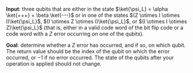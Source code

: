 **Input**: three qubits that are either in the state $\ket{\psi_L} = \alpha \ket{+++} + \beta \ket{---}$
or in one of the states $(Z \otimes I \otimes I)\ket{\psi_L}$, $(I \otimes Z \otimes I)\ket{\psi_L}$, or $(I \otimes I \otimes Z)\ket{\psi_L}$ (that is, either in a valid code word of the bit flip code or a code word with a $Z$ error occurring on one of the qubits).

**Goal**: determine whether a $Z$ error has occurred, and if so, on which qubit. 
The return value should be the index of the qubit on which the error occurred, or $-1$ if no error occurred.
The state of the qubits after your operation is applied should not change.
